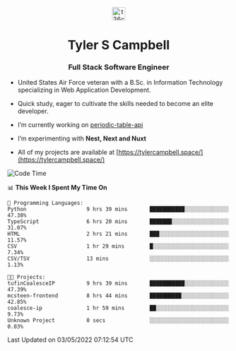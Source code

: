 <p align="center">
<a href="https://www.linkedin.com/in/t36campbell" target="blank"><img align="center" src="https://ik.imagekit.io/t36campbell/Portfolio/linkedin.png.original_m8bbGgPh6.png" alt="t36campbell" height="30" width="30" /></a>
</p>
<h1 align="center">Tyler S Campbell</h1>
<h3 align="center">Full Stack Software Engineer</h3>

* United States Air Force veteran with a B.Sc. in Information Technology specializing in Web Application Development. 

* Quick study, eager to cultivate the skills needed to become an elite developer.

* I’m currently working on [periodic-table-api](https://github.com/t36campbell/periodic-table-api)

* I’m experimenting with **Nest, Next and Nuxt**

* All of my projects are available at [https://tylercampbell.space/](https://tylercampbell.space/)

<!--START_SECTION:waka-->
![Code Time](http://img.shields.io/badge/Code%20Time-1%2C615%20hrs%2024%20mins-blue)

📊 **This Week I Spent My Time On** 

```text
💬 Programming Languages: 
Python                   9 hrs 39 mins       ███████████░░░░░░░░░░░░░░   47.38% 
TypeScript               6 hrs 20 mins       ███████░░░░░░░░░░░░░░░░░░   31.07% 
HTML                     2 hrs 21 mins       ███░░░░░░░░░░░░░░░░░░░░░░   11.57% 
CSV                      1 hr 29 mins        █░░░░░░░░░░░░░░░░░░░░░░░░   7.34% 
CSV/TSV                  13 mins             ░░░░░░░░░░░░░░░░░░░░░░░░░   1.13%

🐱‍💻 Projects: 
tufinCoalesceIP          9 hrs 39 mins       ███████████░░░░░░░░░░░░░░   47.39% 
mcsteen-frontend         8 hrs 44 mins       ██████████░░░░░░░░░░░░░░░   42.85% 
coalesce-ip              1 hr 59 mins        ██░░░░░░░░░░░░░░░░░░░░░░░   9.73% 
Unknown Project          0 secs              ░░░░░░░░░░░░░░░░░░░░░░░░░   0.03%

```


 Last Updated on 03/05/2022 07:12:54 UTC
<!--END_SECTION:waka-->

